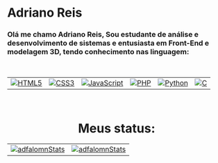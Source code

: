# Adriano Reis

### Olá me chamo Adriano Reis, Sou estudante de análise e desenvolvimento de sistemas e entusiasta em Front-End e modelagem 3D, tendo conhecimento nas linguagem:
<br>

<div align="center">
  
|  |  |  |  |  |  |
| --- | --- | --- | --- | --- | --- |
| [![HTML5](https://img.shields.io/badge/html5-%23E34F26.svg?style=for-the-badge&logo=html5&logoColor=white)](https://github.com/AdfalomnLaeninfus) | [![CSS3](https://img.shields.io/badge/css3-%231572B6.svg?style=for-the-badge&logo=css3&logoColor=white)](https://github.com/AdfalomnLaeninfus) | [![JavaScript](https://img.shields.io/badge/javascript-%23323330.svg?style=for-the-badge&logo=javascript&logoColor=%23F7DF1E)](https://github.com/AdfalomnLaeninfus) | [![PHP](https://img.shields.io/badge/php-%23777BB4.svg?style=for-the-badge&logo=php&logoColor=white)](https://github.com/AdfalomnLaeninfus) | [![Python](https://img.shields.io/badge/python-3670A0?style=for-the-badge&logo=python&logoColor=ffdd54)](https://github.com/AdfalomnLaeninfus) | [![C](https://img.shields.io/badge/c-%2300599C.svg?style=for-the-badge&logo=c&logoColor=white)](https://github.com/AdfalomnLaeninfus) |

</div>
  
<br>

<div align="center">

# Meus status:
|  |  |
| --- | --- |
| [![adfalomnStats](https://github-readme-stats.vercel.app/api?username=adfalomnlaeninfus&theme=ayu-mirage)](https://github.com/AdfalomnLaeninfus) | [![adfalomnStats](https://github-readme-stats.vercel.app/api/top-langs?username=adfalomnlaeninfus&theme=ayu-mirage)](https://github.com/AdfalomnLaeninfus) |

</div>


